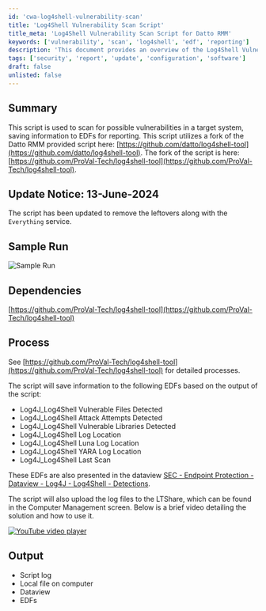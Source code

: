 ```yaml
---
id: 'cwa-log4shell-vulnerability-scan'
title: 'Log4Shell Vulnerability Scan Script'
title_meta: 'Log4Shell Vulnerability Scan Script for Datto RMM'
keywords: ['vulnerability', 'scan', 'log4shell', 'edf', 'reporting']
description: 'This document provides an overview of the Log4Shell Vulnerability Scan Script, detailing its functionality, dependencies, and the output it generates. The script is designed to identify vulnerabilities in target systems and save relevant information to EDFs for comprehensive reporting.'
tags: ['security', 'report', 'update', 'configuration', 'software']
draft: false
unlisted: false
---
```

## Summary

This script is used to scan for possible vulnerabilities in a target system, saving information to EDFs for reporting. This script utilizes a fork of the Datto RMM provided script here: [https://github.com/datto/log4shell-tool](https://github.com/datto/log4shell-tool). The fork of the script is here: [https://github.com/ProVal-Tech/log4shell-tool](https://github.com/ProVal-Tech/log4shell-tool).

## Update Notice: 13-June-2024

The script has been updated to remove the leftovers along with the `Everything` service.

## Sample Run

![Sample Run](..\..\..\static\img\Log4J-(Log4Shell)-File-Scan\image_1.png)

## Dependencies

[https://github.com/ProVal-Tech/log4shell-tool](https://github.com/ProVal-Tech/log4shell-tool)

## Process

See [https://github.com/ProVal-Tech/log4shell-tool](https://github.com/ProVal-Tech/log4shell-tool) for detailed processes.

The script will save information to the following EDFs based on the output of the script:

- Log4J_Log4Shell Vulnerable Files Detected
- Log4J_Log4Shell Attack Attempts Detected
- Log4J_Log4Shell Vulnerable Libraries Detected
- Log4J_Log4Shell Log Location
- Log4J_Log4Shell Luna Log Location
- Log4J_Log4Shell YARA Log Location
- Log4J_Log4Shell Last Scan

These EDFs are also presented in the dataview [SEC - Endpoint Protection - Dataview - Log4J - Log4Shell - Detections](https://proval.itglue.com/DOC-5078775-8886309).

The script will also upload the log files to the LTShare, which can be found in the Computer Management screen. Below is a brief video detailing the solution and how to use it.

[![YouTube video player](https://img.youtube.com/vi/nkdglT01hA8/0.jpg)](https://www.youtube.com/embed/nkdglT01hA8)

## Output

- Script log
- Local file on computer
- Dataview
- EDFs



